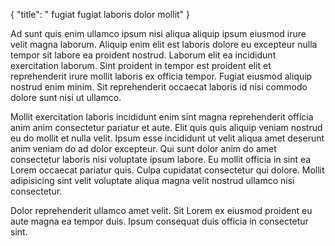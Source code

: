 {
  "title": " fugiat fugiat laboris dolor mollit"
}

Ad sunt quis enim ullamco ipsum nisi aliqua aliquip ipsum eiusmod irure velit magna laborum. Aliquip enim elit est laboris dolore eu excepteur nulla tempor sit labore ea proident nostrud. Laborum elit ea incididunt exercitation laborum. Sint proident in tempor est proident elit et reprehenderit irure mollit laboris ex officia tempor. Fugiat eiusmod aliquip nostrud enim minim. Sit reprehenderit occaecat laboris id nisi commodo dolore sunt nisi ut ullamco.

Mollit exercitation laboris incididunt enim sint magna reprehenderit officia anim anim consectetur pariatur et aute. Elit quis quis aliquip veniam nostrud eu do mollit et nulla velit. Ipsum esse incididunt ut velit aliqua amet deserunt anim veniam do ad dolor excepteur. Qui sunt dolor anim do amet consectetur laboris nisi voluptate ipsum labore. Eu mollit officia in sint ea Lorem occaecat pariatur quis. Culpa cupidatat consectetur qui dolore. Mollit adipisicing sint velit voluptate aliqua magna velit nostrud ullamco nisi consectetur.

Dolor reprehenderit ullamco amet velit. Sit Lorem ex eiusmod proident eu aute magna ea tempor duis. Ipsum consequat duis officia in consectetur sint.
